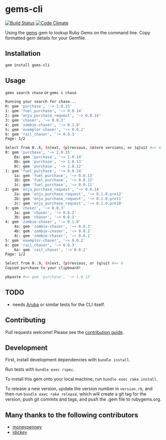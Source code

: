 gems-cli
========

[![Build Status](https://travis-ci.org/chaserx/gems-cli.svg?branch=master)](https://travis-ci.org/chaserx/gems-cli)
[![Code Climate](https://codeclimate.com/github/chaserx/gems-cli/badges/gpa.svg)](https://codeclimate.com/github/chaserx/gems-cli)

Using the [gems](https://github.com/rubygems/gems) gem to lookup Ruby Gems on
the command line. Copy formatted gem details for your Gemfile.

## Installation

```bash
gem install gems-cli
```

## Usage

`gems search chase` or `gems s chase`

```bash
Running your search for chase...
0: gem 'purchase', '~> 1.0.15'
1: gem 'fuel_purchase', '~> 0.0.14'
2: gem 'enju_purchase_request', '~> 0.0.14'
3: gem 'chaser', '~> 0.0.3'
4: gem 'zombie-chaser', '~> 0.1.0'
5: gem 'exemplor-chaser', '~> 0.0.2'
6: gem 'rail_chaser', '~> 0.0.3'
Page: 1/2

Select from 0..6, (n)ext, (p)revious, (m)ore versions, or (q)uit #=> m
0: gem 'purchase', '~> 1.0.15'
    0a: gem 'purchase', '~> 1.0.14'
    0b: gem 'purchase', '~> 1.0.13'
    0c: gem 'purchase', '~> 1.0.12'
1: gem 'fuel_purchase', '~> 0.0.14'
    1a: gem 'fuel_purchase', '~> 0.0.13'
    1b: gem 'fuel_purchase', '~> 0.0.12'
    1c: gem 'fuel_purchase', '~> 0.0.11'
2: gem 'enju_purchase_request', '~> 0.0.14'
    2a: gem 'enju_purchase_request', '~> 0.1.0.pre12'
    2b: gem 'enju_purchase_request', '~> 0.1.0.pre11'
    2c: gem 'enju_purchase_request', '~> 0.1.0.pre10'
3: gem 'chaser', '~> 0.0.3'
    3a: gem 'chaser', '~> 0.0.2'
    3b: gem 'chaser', '~> 0.0.1'
4: gem 'zombie-chaser', '~> 0.1.0'
    4a: gem 'zombie-chaser', '~> 0.0.3'
    4b: gem 'zombie-chaser', '~> 0.0.2'
    4c: gem 'zombie-chaser', '~> 0.0.1'
5: gem 'exemplor-chaser', '~> 0.0.2'
6: gem 'rail_chaser', '~> 0.0.3'
    6a: gem 'rail_chaser', '~> 0.0.2'
Page: 1/2

Select from 0..9, (n)ext, (p)revious, or (q)uit #=> 0
Copied purchase to your clipboard!
```

```bash
pbpaste #=> gem 'purchase', '~> 1.0.15'
```

## TODO

- needs [Aruba](https://github.com/cucumber/aruba) or similar tests for the CLI itself.

## Contributing

Pull requests welcome! Please see the [contribution guide](CONTRIBUTING.md).

## Development

First, install development dependencies with `bundle install`.

Run tests with `bundle exec rspec`.

To install this gem onto your local machine, run `bundle exec rake install`.

To release a new version, update the version number in `version.rb`, and then run `bundle exec rake release`, which will create a git tag for the version, push git commits and tags, and push the .gem file to rubygems.org.

## Many thanks to the following contributors

- [moneypenney](https://github.com/moneypenny)
- [jdickey](https://github.com/jdickey)
